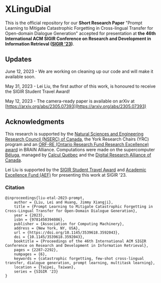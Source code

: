 # XLinguDial
This is the official repository for our **Short Research Paper** "Prompt Learning to Mitigate Catastrophic Forgetting in Cross-lingual Transfer for Open-domain Dialogue Generation" accepted for presentation at **the 46th International ACM SIGIR Conference on Research and Development in Information Retrieval ([SIGIR '23](https://sigir.org/sigir2023/))**.

## Updates
June 12, 2023 - We are working on cleaning up our code and will make it available soon.

May 31, 2023 - Lei Liu, the first author of this work, is honoured to receive the SIGIR Student Travel Award!

May 12, 2023 - The camera-ready paper is available on arXiv at [https://arxiv.org/abs/2305.07393](https://arxiv.org/abs/2305.07393)

## Acknowledgments
This research is supported by the [Natural Sciences and Engineering Research Council (NSERC) of Canada](https://www.nserc-crsng.gc.ca/index_eng.asp), the York Research Chairs (YRC) program and an [ORF-RE (Ontario Research Fund Research Excellence) award](https://www.ontario.ca/page/ontario-research-fund-research-excellence) in BRAIN Alliance. Computations were made on the supercomputer [Béluga](https://www.calculquebec.ca/en/communiques/beluga-a-supercomputer-for-science-2/), managed by [Calcul Québec](https://www.calculquebec.ca/en/) and the [Digital Research Alliance of Canada](https://alliancecan.ca/en).

Lei Liu is supported by the [SIGIR Student Travel Award](https://sigir.org/general-information/travel-grants/) and [Academic Excellence Fund (AEF)](https://www.yorku.ca/gradstudies/students/current-students/awards-and-scholarships/other-funding-sources/academic-excellence-fund/) for presenting this work at SIGIR '23.

### Citation
```
@inproceedings{liu-etal-2023-prompt,
    author = {Liu, Lei and Huang, Jimmy Xiangji},
    title = {Prompt Learning to Mitigate Catastrophic Forgetting in Cross-Lingual Transfer for Open-Domain Dialogue Generation},
    year = {2023},
    isbn = {9781450394086},
    publisher = {Association for Computing Machinery},
    address = {New York, NY, USA},
    url = {https://doi.org/10.1145/3539618.3592043},
    doi = {10.1145/3539618.3592043},
    booktitle = {Proceedings of the 46th International ACM SIGIR Conference on Research and Development in Information Retrieval},
    pages = {2287–2292},
    numpages = {6},
    keywords = {catastrophic forgetting, few-shot cross-lingual transfer, dialogue generation, prompt learning, multitask learning},
    location = {Taipei, Taiwan},
    series = {SIGIR '23}
}
```
